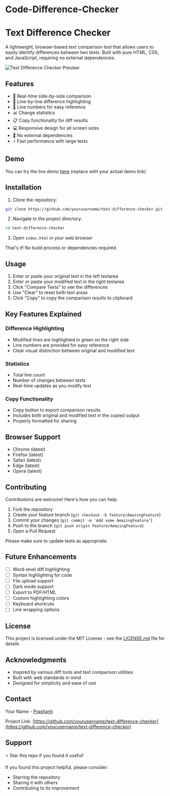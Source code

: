 # Code-Difference-Checker
# Text Difference Checker

A lightweight, browser-based text comparison tool that allows users to easily identify differences between two texts. Built with pure HTML, CSS, and JavaScript, requiring no external dependencies.

![Text Difference Checker Preview](/api/placeholder/800/400)

## Features

- 🔄 Real-time side-by-side comparison
- 📝 Line-by-line difference highlighting
- 🔢 Line numbers for easy reference
- 📊 Change statistics
- 📋 Copy functionality for diff results
- 💻 Responsive design for all screen sizes
- 🚀 No external dependencies
- ⚡ Fast performance with large texts

## Demo

You can try the live demo [here](#) (replace with your actual demo link)

## Installation

1. Clone the repository:
```bash
git clone https://github.com/yourusername/text-difference-checker.git
```

2. Navigate to the project directory:
```bash
cd text-difference-checker
```

3. Open `index.html` in your web browser

That's it! No build process or dependencies required.

## Usage

1. Enter or paste your original text in the left textarea
2. Enter or paste your modified text in the right textarea
3. Click "Compare Texts" to see the differences
4. Use "Clear" to reset both text areas
5. Click "Copy" to copy the comparison results to clipboard

## Key Features Explained

### Difference Highlighting
- Modified lines are highlighted in green on the right side
- Line numbers are provided for easy reference
- Clear visual distinction between original and modified text

### Statistics
- Total line count
- Number of changes between texts
- Real-time updates as you modify text

### Copy Functionality
- Copy button to export comparison results
- Includes both original and modified text in the copied output
- Properly formatted for sharing

## Browser Support

- Chrome (latest)
- Firefox (latest)
- Safari (latest)
- Edge (latest)
- Opera (latest)

## Contributing

Contributions are welcome! Here's how you can help:

1. Fork the repository
2. Create your feature branch (`git checkout -b feature/AmazingFeature`)
3. Commit your changes (`git commit -m 'Add some AmazingFeature'`)
4. Push to the branch (`git push origin feature/AmazingFeature`)
5. Open a Pull Request

Please make sure to update tests as appropriate.

## Future Enhancements

- [ ] Word-level diff highlighting
- [ ] Syntax highlighting for code
- [ ] File upload support
- [ ] Dark mode support
- [ ] Export to PDF/HTML
- [ ] Custom highlighting colors
- [ ] Keyboard shortcuts
- [ ] Line wrapping options

## License

This project is licensed under the MIT License - see the [LICENSE.md](LICENSE.md) file for details

## Acknowledgments

- Inspired by various diff tools and text comparison utilities
- Built with web standards in mind
- Designed for simplicity and ease of use

## Contact

Your Name - [Prashanh](https://twitter.com/Prashanth_Krsna)

Project Link: [https://github.com/yourusername/text-difference-checker](https://github.com/yourusername/text-difference-checker)

## Support

⭐ Star this repo if you found it useful!

If you found this project helpful, please consider:
- Starring the repository
- Sharing it with others
- Contributing to its improvement

